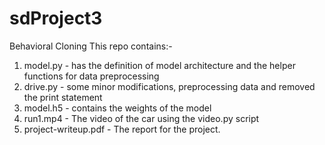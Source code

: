 # sdProject3
Behavioral Cloning 
This repo contains:-
1) model.py - has the definition of model architecture and the helper functions for data preprocessing
2) drive.py - some minor modifications, preprocessing data and removed the print statement
3) model.h5 - contains the weights of the model
4) run1.mp4 - The video of the car using the video.py script
5) project-writeup.pdf - The report for the project.
